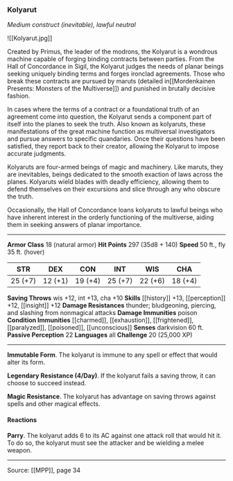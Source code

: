 ### Kolyarut
_Medium construct (inevitable), lawful neutral_

![[Kolyarut.jpg]]

Created by Primus, the leader of the modrons, the Kolyarut is a wondrous machine capable of forging binding contracts between parties. From the Hall of Concordance in Sigil, the Kolyarut judges the needs of planar beings seeking uniquely binding terms and forges ironclad agreements. Those who break these contracts are pursued by maruts (detailed in[[Mordenkainen Presents: Monsters of the Multiverse]]) and punished in brutally decisive fashion.

In cases where the terms of a contract or a foundational truth of an agreement come into question, the Kolyarut sends a component part of itself into the planes to seek the truth. Also known as kolyaruts, these manifestations of the great machine function as multiversal investigators and pursue answers to specific quandaries. Once their questions have been satisfied, they report back to their creator, allowing the Kolyarut to impose accurate judgments.

Kolyaruts are four-armed beings of magic and machinery. Like maruts, they are inevitables, beings dedicated to the smooth exaction of laws across the planes. Kolyaruts wield blades with deadly efficiency, allowing them to defend themselves on their excursions and slice through any who obscure the truth.

Occasionally, the Hall of Concordance loans kolyaruts to lawful beings who have inherent interest in the orderly functioning of the multiverse, aiding them in seeking answers of planar importance.




---

**Armor Class** 18 (natural armor)
**Hit Points** 297 (35d8 + 140)
**Speed** 50 ft., fly 35 ft. (hover)

| STR     | DEX     | CON     | INT     | WIS     | CHA     |
|---------|---------|---------|---------|---------|---------|
| 25 (+7) | 12 (+1) | 19 (+4) | 25 (+7) | 22 (+6) | 18 (+4) |

**Saving Throws** wis +12, int +13, cha +10
**Skills** [[history]] +13, [[perception]] +12, [[insight]] +12
**Damage Resistances** thunder; bludgeoning, piercing, and slashing from nonmagical attacks
**Damage Immunities** poison
**Condition Immunities** [[charmed]], [[exhaustion]], [[frightened]], [[paralyzed]], [[poisoned]], [[unconscious]]
**Senses** darkvision 60 ft.
**Passive Perception** 22
**Languages** all
**Challenge** 20 (25,000 XP)

---

**Immutable Form**. The kolyarut is immune to any spell or effect that would alter its form.

**Legendary Resistance (4/Day)**. If the kolyarut fails a saving throw, it can choose to succeed instead.

**Magic Resistance**. The kolyarut has advantage on saving throws against spells and other magical effects.

#### Reactions
**Parry**. The kolyarut adds 6 to its AC against one attack roll that would hit it. To do so, the kolyarut must see the attacker and be wielding a melee weapon.


---

Source: [[MPP]], page 34